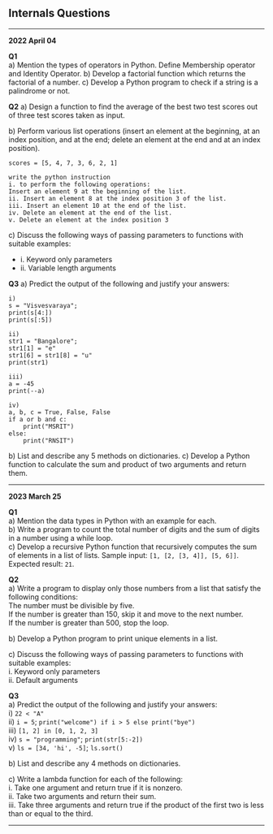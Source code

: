 

## Internals Questions
___

**2022 April 04**

**Q1**    
a) Mention the types of operators in Python. Define Membership operator and Identity Operator.
b) Develop a factorial function which returns the factorial of a number.
c) Develop a Python program to check if a string is a palindrome or not.

**Q2**
a) Design a function to find the average of the best two test scores out of three test scores taken as input.

b) Perform various list operations (insert an element at the beginning, at an index position, and at the end; delete an element at the end and at an index position).
```
scores = [5, 4, 7, 3, 6, 2, 1]

write the python instruction
i. to perform the following operations:
Insert an element 9 at the beginning of the list.
ii. Insert an element 8 at the index position 3 of the list.
iii. Insert an element 10 at the end of the list.
iv. Delete an element at the end of the list.
v. Delete an element at the index position 3
```
c) Discuss the following ways of passing parameters to functions with suitable examples:
- i. Keyword only parameters
- ii. Variable length arguments

**Q3**
a) Predict the output of the following and justify your answers:
```
i) 
s = "Visvesvaraya"; 
print(s[4:]) 
print(s[:5])

ii)
str1 = "Bangalore";
str1[1] = "e"
str1[6] = str1[8] = "u"
print(str1)

iii)
a = -45
print(--a)

iv)
a, b, c = True, False, False
if a or b and c:
	print("MSRIT")
else: 
	print("RNSIT")
```

b) List and describe any 5 methods on dictionaries.
c) Develop a Python function to calculate the sum and product of two arguments and return them.

---

**2023 March 25**

**Q1**  
a) Mention the data types in Python with an example for each.  
b) Write a program to count the total number of digits and the sum of digits in a number using a while loop.  
c) Develop a recursive Python function that recursively computes the sum of elements in a list of lists. Sample input: 
`[1, [2, [3, 4]], [5, 6]]`. Expected result: `21`.

**Q2**  
a) Write a program to display only those numbers from a list that satisfy the following conditions:  
	The number must be divisible by five.  
	If the number is greater than 150, skip it and move to the next number.  
	If the number is greater than 500, stop the loop.  

b) Develop a Python program to print unique elements in a list.  

c) Discuss the following ways of passing parameters to functions with suitable examples:  
	i. Keyword only parameters  
	ii. Default arguments

**Q3**  
a) Predict the output of the following and justify your answers:  
i) `22 < "A"`  
ii) `i = 5`; `print("welcome") if i > 5 else print("bye")`  
iii) `[1, 2] in [0, 1, 2, 3]`  
iv) `s = "programming"`; `print(str[5:-2])`  
v) `ls = [34, 'hi', -5]`; `ls.sort()`  

b) List and describe any 4 methods on dictionaries.  

c) Write a lambda function for each of the following:  
i. Take one argument and return true if it is nonzero.  
ii. Take two arguments and return their sum.  
iii. Take three arguments and return true if the product of the first two is less than or equal to the third.


____
